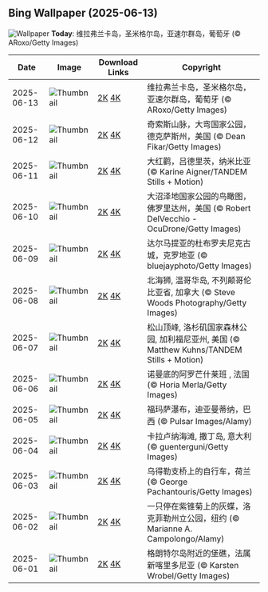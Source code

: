 
  ## Bing Wallpaper (2025-06-13)
  ![Wallpaper](https://cn.bing.com/th?id=OHR.SanMiguelAzores_ZH-CN2511982585_UHD.jpg&w=1024) **Today**: 维拉弗兰卡岛，圣米格尔岛，亚速尔群岛，葡萄牙 (© ARoxo/Getty Images)
  


  | Date       | Image      | Download Links    | Copyright    |
  |------------|------------|-------------------|--------------|
  | 2025-06-13 | ![Thumbnail](https://cn.bing.com/th?id=OHR.SanMiguelAzores_ZH-CN2511982585_UHD.jpg&w=384&h=216) | [2K](https://cn.bing.com/th?id=OHR.SanMiguelAzores_ZH-CN2511982585_UHD.jpg&w=2560&h=1440) [4K](https://cn.bing.com/th?id=OHR.SanMiguelAzores_ZH-CN2511982585_UHD.jpg&w=3840&h=2160) | 维拉弗兰卡岛，圣米格尔岛，亚速尔群岛，葡萄牙 (© ARoxo/Getty Images) |
  | 2025-06-12 | ![Thumbnail](https://cn.bing.com/th?id=OHR.BigBendChisos_ZH-CN3794880768_UHD.jpg&w=384&h=216) | [2K](https://cn.bing.com/th?id=OHR.BigBendChisos_ZH-CN3794880768_UHD.jpg&w=2560&h=1440) [4K](https://cn.bing.com/th?id=OHR.BigBendChisos_ZH-CN3794880768_UHD.jpg&w=3840&h=2160) | 奇索斯山脉，大弯国家公园，德克萨斯州，美国 (© Dean Fikar/Getty Images) |
  | 2025-06-11 | ![Thumbnail](https://cn.bing.com/th?id=OHR.FlamingosNamibia_ZH-CN3639748956_UHD.jpg&w=384&h=216) | [2K](https://cn.bing.com/th?id=OHR.FlamingosNamibia_ZH-CN3639748956_UHD.jpg&w=2560&h=1440) [4K](https://cn.bing.com/th?id=OHR.FlamingosNamibia_ZH-CN3639748956_UHD.jpg&w=3840&h=2160) | 大红鹳，吕德里茨，纳米比亚 (© Karine Aigner/TANDEM Stills + Motion) |
  | 2025-06-10 | ![Thumbnail](https://cn.bing.com/th?id=OHR.AerialEverglades_ZH-CN3388982881_UHD.jpg&w=384&h=216) | [2K](https://cn.bing.com/th?id=OHR.AerialEverglades_ZH-CN3388982881_UHD.jpg&w=2560&h=1440) [4K](https://cn.bing.com/th?id=OHR.AerialEverglades_ZH-CN3388982881_UHD.jpg&w=3840&h=2160) | 大沼泽地国家公园的鸟瞰图，佛罗里达州，美国 (© Robert DelVecchio - OcuDrone/Getty Images) |
  | 2025-06-09 | ![Thumbnail](https://cn.bing.com/th?id=OHR.DubrovnikTwilight_ZH-CN2981648854_UHD.jpg&w=384&h=216) | [2K](https://cn.bing.com/th?id=OHR.DubrovnikTwilight_ZH-CN2981648854_UHD.jpg&w=2560&h=1440) [4K](https://cn.bing.com/th?id=OHR.DubrovnikTwilight_ZH-CN2981648854_UHD.jpg&w=3840&h=2160) | 达尔马提亚的杜布罗夫尼克古城，克罗地亚 (© bluejayphoto/Getty Images) |
  | 2025-06-08 | ![Thumbnail](https://cn.bing.com/th?id=OHR.StellarSeaLions_ZH-CN2859514359_UHD.jpg&w=384&h=216) | [2K](https://cn.bing.com/th?id=OHR.StellarSeaLions_ZH-CN2859514359_UHD.jpg&w=2560&h=1440) [4K](https://cn.bing.com/th?id=OHR.StellarSeaLions_ZH-CN2859514359_UHD.jpg&w=3840&h=2160) | 北海狮, 温哥华岛, 不列颠哥伦比亚省, 加拿大 (© Steve Woods Photography/Getty Images) |
  | 2025-06-07 | ![Thumbnail](https://cn.bing.com/th?id=OHR.PacificCrestTrail_ZH-CN9582395021_UHD.jpg&w=384&h=216) | [2K](https://cn.bing.com/th?id=OHR.PacificCrestTrail_ZH-CN9582395021_UHD.jpg&w=2560&h=1440) [4K](https://cn.bing.com/th?id=OHR.PacificCrestTrail_ZH-CN9582395021_UHD.jpg&w=3840&h=2160) | 松山顶峰, 洛杉矶国家森林公园, 加利福尼亚州, 美国 (© Matthew Kuhns/TANDEM Stills + Motion) |
  | 2025-06-06 | ![Thumbnail](https://cn.bing.com/th?id=OHR.NormandyBeach_ZH-CN9312381737_UHD.jpg&w=384&h=216) | [2K](https://cn.bing.com/th?id=OHR.NormandyBeach_ZH-CN9312381737_UHD.jpg&w=2560&h=1440) [4K](https://cn.bing.com/th?id=OHR.NormandyBeach_ZH-CN9312381737_UHD.jpg&w=3840&h=2160) | 诺曼底的阿罗芒什莱班 , 法国 (© Horia Merla/Getty Images) |
  | 2025-06-05 | ![Thumbnail](https://cn.bing.com/th?id=OHR.FumacinhaBahia_ZH-CN9190616593_UHD.jpg&w=384&h=216) | [2K](https://cn.bing.com/th?id=OHR.FumacinhaBahia_ZH-CN9190616593_UHD.jpg&w=2560&h=1440) [4K](https://cn.bing.com/th?id=OHR.FumacinhaBahia_ZH-CN9190616593_UHD.jpg&w=3840&h=2160) | 福玛萨瀑布，迪亚曼蒂纳，巴西 (© Pulsar Images/Alamy) |
  | 2025-06-04 | ![Thumbnail](https://cn.bing.com/th?id=OHR.CalaLuna_ZH-CN8174946414_UHD.jpg&w=384&h=216) | [2K](https://cn.bing.com/th?id=OHR.CalaLuna_ZH-CN8174946414_UHD.jpg&w=2560&h=1440) [4K](https://cn.bing.com/th?id=OHR.CalaLuna_ZH-CN8174946414_UHD.jpg&w=3840&h=2160) | 卡拉卢纳海滩, 撒丁岛, 意大利 (© guenterguni/Getty Images) |
  | 2025-06-03 | ![Thumbnail](https://cn.bing.com/th?id=OHR.BicyclesUtrecht_ZH-CN8016028978_UHD.jpg&w=384&h=216) | [2K](https://cn.bing.com/th?id=OHR.BicyclesUtrecht_ZH-CN8016028978_UHD.jpg&w=2560&h=1440) [4K](https://cn.bing.com/th?id=OHR.BicyclesUtrecht_ZH-CN8016028978_UHD.jpg&w=3840&h=2160) | 乌得勒支桥上的自行车，荷兰 (© George Pachantouris/Getty Images) |
  | 2025-06-02 | ![Thumbnail](https://cn.bing.com/th?id=OHR.EchinaceaButterfly_ZH-CN7877489878_UHD.jpg&w=384&h=216) | [2K](https://cn.bing.com/th?id=OHR.EchinaceaButterfly_ZH-CN7877489878_UHD.jpg&w=2560&h=1440) [4K](https://cn.bing.com/th?id=OHR.EchinaceaButterfly_ZH-CN7877489878_UHD.jpg&w=3840&h=2160) | 一只停在紫锥菊上的灰蝶，洛克菲勒州立公园，纽约 (© Marianne A. Campolongo/Alamy) |
  | 2025-06-01 | ![Thumbnail](https://cn.bing.com/th?id=OHR.GrandeTerreReef_ZH-CN7463701309_UHD.jpg&w=384&h=216) | [2K](https://cn.bing.com/th?id=OHR.GrandeTerreReef_ZH-CN7463701309_UHD.jpg&w=2560&h=1440) [4K](https://cn.bing.com/th?id=OHR.GrandeTerreReef_ZH-CN7463701309_UHD.jpg&w=3840&h=2160) | 格朗特尔岛附近的堡礁，法属新喀里多尼亚 (© Karsten Wrobel/Getty Images) |
